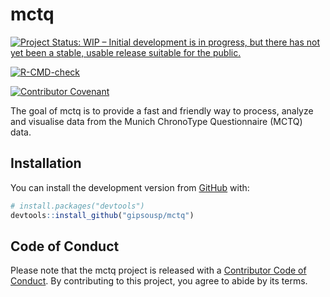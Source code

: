 
<!-- README.md is generated from README.Rmd. Please edit that file -->

# mctq

<!-- badges: start -->

[![Project Status: WIP – Initial development is in progress, but there
has not yet been a stable, usable release suitable for the
public.](https://www.repostatus.org/badges/latest/wip.svg)](https://www.repostatus.org/#wip)

<!-- To do: Add Code coverage (when possible) <https://docs.codecov.io/> -->

[![R-CMD-check](https://github.com/gipsousp/mctq/workflows/R-CMD-check/badge.svg)](https://github.com/gipsousp/mctq/actions)

[![Contributor
Covenant](https://img.shields.io/badge/Contributor%20Covenant-v2.0%20adopted-ff69b4.svg)](code_of_conduct.md)

<!-- badges: end -->

The goal of mctq is to provide a fast and friendly way to process,
analyze and visualise data from the Munich ChronoType Questionnaire
(MCTQ) data.

## Installation

You can install the development version from
[GitHub](https://github.com/) with:

``` r
# install.packages("devtools")
devtools::install_github("gipsousp/mctq")
```

## Code of Conduct

Please note that the mctq project is released with a [Contributor Code
of Conduct](https://gipsousp.github.io/mctq/CODE_OF_CONDUCT.html). By
contributing to this project, you agree to abide by its terms.
